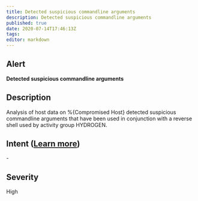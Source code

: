 ```yaml
---
title: Detected suspicious commandline arguments
description: Detected suspicious commandline arguments
published: true
date: 2020-07-14T17:46:13Z
tags:
editor: markdown
---
```


## Alert
**Detected suspicious commandline arguments**

## Description
Analysis of host data on %{Compromised Host} detected suspicious commandline arguments that have been used in conjunction with a reverse shell used by activity group HYDROGEN.

## Intent ([Learn more](/public/security/alerts/intentions.md))
\-

## Severity
High




